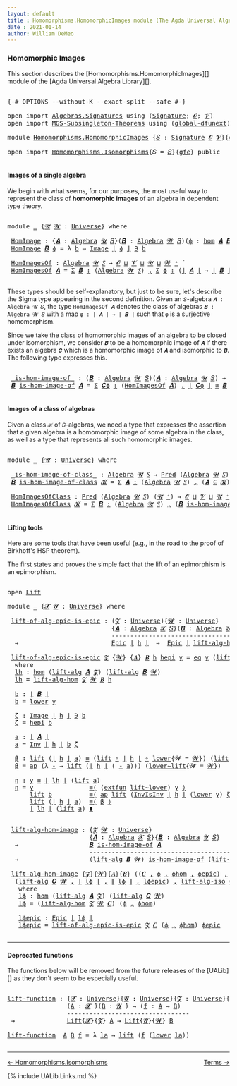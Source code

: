 ```yaml
---
layout: default
title : Homomorphisms.HomomorphicImages module (The Agda Universal Algebra Library)
date : 2021-01-14
author: William DeMeo
---
```


### <a id="homomorphic-images">Homomorphic Images</a>

This section describes the [Homomorphisms.HomomorphicImages][] module of the [Agda Universal Algebra Library][].

<pre class="Agda">

<a id="333" class="Symbol">{-#</a> <a id="337" class="Keyword">OPTIONS</a> <a id="345" class="Pragma">--without-K</a> <a id="357" class="Pragma">--exact-split</a> <a id="371" class="Pragma">--safe</a> <a id="378" class="Symbol">#-}</a>

<a id="383" class="Keyword">open</a> <a id="388" class="Keyword">import</a> <a id="395" href="Algebras.Signatures.html" class="Module">Algebras.Signatures</a> <a id="415" class="Keyword">using</a> <a id="421" class="Symbol">(</a><a id="422" href="Algebras.Signatures.html#1299" class="Function">Signature</a><a id="431" class="Symbol">;</a> <a id="433" href="Prelude.Preliminaries.html#5600" class="Generalizable">𝓞</a><a id="434" class="Symbol">;</a> <a id="436" href="Universes.html#262" class="Generalizable">𝓥</a><a id="437" class="Symbol">)</a>
<a id="439" class="Keyword">open</a> <a id="444" class="Keyword">import</a> <a id="451" href="MGS-Subsingleton-Theorems.html" class="Module">MGS-Subsingleton-Theorems</a> <a id="477" class="Keyword">using</a> <a id="483" class="Symbol">(</a><a id="484" href="MGS-Subsingleton-Theorems.html#3468" class="Function">global-dfunext</a><a id="498" class="Symbol">)</a>

<a id="501" class="Keyword">module</a> <a id="508" href="Homomorphisms.HomomorphicImages.html" class="Module">Homomorphisms.HomomorphicImages</a> <a id="540" class="Symbol">{</a><a id="541" href="Homomorphisms.HomomorphicImages.html#541" class="Bound">𝑆</a> <a id="543" class="Symbol">:</a> <a id="545" href="Algebras.Signatures.html#1299" class="Function">Signature</a> <a id="555" href="Prelude.Preliminaries.html#5600" class="Generalizable">𝓞</a> <a id="557" href="Universes.html#262" class="Generalizable">𝓥</a><a id="558" class="Symbol">}{</a><a id="560" href="Homomorphisms.HomomorphicImages.html#560" class="Bound">gfe</a> <a id="564" class="Symbol">:</a> <a id="566" href="MGS-Subsingleton-Theorems.html#3468" class="Function">global-dfunext</a><a id="580" class="Symbol">}</a> <a id="582" class="Keyword">where</a>

<a id="589" class="Keyword">open</a> <a id="594" class="Keyword">import</a> <a id="601" href="Homomorphisms.Isomorphisms.html" class="Module">Homomorphisms.Isomorphisms</a><a id="627" class="Symbol">{</a><a id="628" class="Argument">𝑆</a> <a id="630" class="Symbol">=</a> <a id="632" href="Homomorphisms.HomomorphicImages.html#541" class="Bound">𝑆</a><a id="633" class="Symbol">}{</a><a id="635" href="Homomorphisms.HomomorphicImages.html#560" class="Bound">gfe</a><a id="638" class="Symbol">}</a> <a id="640" class="Keyword">public</a>

</pre>


#### <a id="images-of-a-single-algebra">Images of a single algebra</a>

We begin with what seems, for our purposes, the most useful way to represent the class of **homomorphic images** of an algebra in dependent type theory.

<pre class="Agda">

<a id="901" class="Keyword">module</a> <a id="908" href="Homomorphisms.HomomorphicImages.html#908" class="Module">_</a> <a id="910" class="Symbol">{</a><a id="911" href="Homomorphisms.HomomorphicImages.html#911" class="Bound">𝓤</a> <a id="913" href="Homomorphisms.HomomorphicImages.html#913" class="Bound">𝓦</a> <a id="915" class="Symbol">:</a> <a id="917" href="Agda.Primitive.html#423" class="Function">Universe</a><a id="925" class="Symbol">}</a> <a id="927" class="Keyword">where</a>

 <a id="935" href="Homomorphisms.HomomorphicImages.html#935" class="Function">HomImage</a> <a id="944" class="Symbol">:</a> <a id="946" class="Symbol">{</a><a id="947" href="Homomorphisms.HomomorphicImages.html#947" class="Bound">𝑨</a> <a id="949" class="Symbol">:</a> <a id="951" href="Algebras.Algebras.html#694" class="Function">Algebra</a> <a id="959" href="Homomorphisms.HomomorphicImages.html#911" class="Bound">𝓤</a> <a id="961" href="Homomorphisms.HomomorphicImages.html#541" class="Bound">𝑆</a><a id="962" class="Symbol">}(</a><a id="964" href="Homomorphisms.HomomorphicImages.html#964" class="Bound">𝑩</a> <a id="966" class="Symbol">:</a> <a id="968" href="Algebras.Algebras.html#694" class="Function">Algebra</a> <a id="976" href="Homomorphisms.HomomorphicImages.html#913" class="Bound">𝓦</a> <a id="978" href="Homomorphisms.HomomorphicImages.html#541" class="Bound">𝑆</a><a id="979" class="Symbol">)(</a><a id="981" href="Homomorphisms.HomomorphicImages.html#981" class="Bound">ϕ</a> <a id="983" class="Symbol">:</a> <a id="985" href="Homomorphisms.Basic.html#2343" class="Function">hom</a> <a id="989" href="Homomorphisms.HomomorphicImages.html#947" class="Bound">𝑨</a> <a id="991" href="Homomorphisms.HomomorphicImages.html#964" class="Bound">𝑩</a><a id="992" class="Symbol">)</a> <a id="994" class="Symbol">→</a> <a id="996" href="Prelude.Preliminaries.html#13569" class="Function Operator">∣</a> <a id="998" href="Homomorphisms.HomomorphicImages.html#964" class="Bound">𝑩</a> <a id="1000" href="Prelude.Preliminaries.html#13569" class="Function Operator">∣</a> <a id="1002" class="Symbol">→</a> <a id="1004" href="Homomorphisms.HomomorphicImages.html#911" class="Bound">𝓤</a> <a id="1006" href="Agda.Primitive.html#636" class="Function Operator">⊔</a> <a id="1008" href="Homomorphisms.HomomorphicImages.html#913" class="Bound">𝓦</a> <a id="1010" href="Universes.html#403" class="Function Operator">̇</a>
 <a id="1013" href="Homomorphisms.HomomorphicImages.html#935" class="Function">HomImage</a> <a id="1022" href="Homomorphisms.HomomorphicImages.html#1022" class="Bound">𝑩</a> <a id="1024" href="Homomorphisms.HomomorphicImages.html#1024" class="Bound">ϕ</a> <a id="1026" class="Symbol">=</a> <a id="1028" class="Symbol">λ</a> <a id="1030" href="Homomorphisms.HomomorphicImages.html#1030" class="Bound">b</a> <a id="1032" class="Symbol">→</a> <a id="1034" href="Prelude.Inverses.html#1087" class="Datatype Operator">Image</a> <a id="1040" href="Prelude.Preliminaries.html#13569" class="Function Operator">∣</a> <a id="1042" href="Homomorphisms.HomomorphicImages.html#1024" class="Bound">ϕ</a> <a id="1044" href="Prelude.Preliminaries.html#13569" class="Function Operator">∣</a> <a id="1046" href="Prelude.Inverses.html#1087" class="Datatype Operator">∋</a> <a id="1048" href="Homomorphisms.HomomorphicImages.html#1030" class="Bound">b</a>

 <a id="1052" href="Homomorphisms.HomomorphicImages.html#1052" class="Function">HomImagesOf</a> <a id="1064" class="Symbol">:</a> <a id="1066" href="Algebras.Algebras.html#694" class="Function">Algebra</a> <a id="1074" href="Homomorphisms.HomomorphicImages.html#911" class="Bound">𝓤</a> <a id="1076" href="Homomorphisms.HomomorphicImages.html#541" class="Bound">𝑆</a> <a id="1078" class="Symbol">→</a> <a id="1080" href="Homomorphisms.HomomorphicImages.html#555" class="Bound">𝓞</a> <a id="1082" href="Agda.Primitive.html#636" class="Function Operator">⊔</a> <a id="1084" href="Homomorphisms.HomomorphicImages.html#557" class="Bound">𝓥</a> <a id="1086" href="Agda.Primitive.html#636" class="Function Operator">⊔</a> <a id="1088" href="Homomorphisms.HomomorphicImages.html#911" class="Bound">𝓤</a> <a id="1090" href="Agda.Primitive.html#636" class="Function Operator">⊔</a> <a id="1092" href="Homomorphisms.HomomorphicImages.html#913" class="Bound">𝓦</a> <a id="1094" href="Agda.Primitive.html#606" class="Function Operator">⁺</a> <a id="1096" href="Universes.html#403" class="Function Operator">̇</a>
 <a id="1099" href="Homomorphisms.HomomorphicImages.html#1052" class="Function">HomImagesOf</a> <a id="1111" href="Homomorphisms.HomomorphicImages.html#1111" class="Bound">𝑨</a> <a id="1113" class="Symbol">=</a> <a id="1115" href="MGS-MLTT.html#3074" class="Function">Σ</a> <a id="1117" href="Homomorphisms.HomomorphicImages.html#1117" class="Bound">𝑩</a> <a id="1119" href="MGS-MLTT.html#3074" class="Function">꞉</a> <a id="1121" class="Symbol">(</a><a id="1122" href="Algebras.Algebras.html#694" class="Function">Algebra</a> <a id="1130" href="Homomorphisms.HomomorphicImages.html#913" class="Bound">𝓦</a> <a id="1132" href="Homomorphisms.HomomorphicImages.html#541" class="Bound">𝑆</a><a id="1133" class="Symbol">)</a> <a id="1135" href="MGS-MLTT.html#3074" class="Function">,</a> <a id="1137" href="MGS-MLTT.html#3074" class="Function">Σ</a> <a id="1139" href="Homomorphisms.HomomorphicImages.html#1139" class="Bound">ϕ</a> <a id="1141" href="MGS-MLTT.html#3074" class="Function">꞉</a> <a id="1143" class="Symbol">(</a><a id="1144" href="Prelude.Preliminaries.html#13569" class="Function Operator">∣</a> <a id="1146" href="Homomorphisms.HomomorphicImages.html#1111" class="Bound">𝑨</a> <a id="1148" href="Prelude.Preliminaries.html#13569" class="Function Operator">∣</a> <a id="1150" class="Symbol">→</a> <a id="1152" href="Prelude.Preliminaries.html#13569" class="Function Operator">∣</a> <a id="1154" href="Homomorphisms.HomomorphicImages.html#1117" class="Bound">𝑩</a> <a id="1156" href="Prelude.Preliminaries.html#13569" class="Function Operator">∣</a><a id="1157" class="Symbol">)</a> <a id="1159" href="MGS-MLTT.html#3074" class="Function">,</a> <a id="1161" href="Homomorphisms.Basic.html#2185" class="Function">is-homomorphism</a> <a id="1177" href="Homomorphisms.HomomorphicImages.html#1111" class="Bound">𝑨</a> <a id="1179" href="Homomorphisms.HomomorphicImages.html#1117" class="Bound">𝑩</a> <a id="1181" href="Homomorphisms.HomomorphicImages.html#1139" class="Bound">ϕ</a> <a id="1183" href="MGS-MLTT.html#3515" class="Function Operator">×</a> <a id="1185" href="Prelude.Inverses.html#2632" class="Function">Epic</a> <a id="1190" href="Homomorphisms.HomomorphicImages.html#1139" class="Bound">ϕ</a>

</pre>

These types should be self-explanatory, but just to be sure, let's describe the Sigma type appearing in the second definition. Given an `𝑆`-algebra `𝑨 : Algebra 𝓤 𝑆`, the type `HomImagesOf 𝑨` denotes the class of algebras `𝑩 : Algebra 𝓦 𝑆` with a map `φ : ∣ 𝑨 ∣ → ∣ 𝑩 ∣` such that `φ` is a surjective homomorphism.

Since we take the class of homomorphic images of an algebra to be closed under isomorphism, we consider `𝑩` to be a homomorphic image of `𝑨` if there exists an algebra `𝑪` which is a homomorphic image of `𝑨` and isomorphic to `𝑩`. The following type expresses this.

<pre class="Agda">

 <a id="1803" href="Homomorphisms.HomomorphicImages.html#1803" class="Function Operator">_is-hom-image-of_</a> <a id="1821" class="Symbol">:</a> <a id="1823" class="Symbol">(</a><a id="1824" href="Homomorphisms.HomomorphicImages.html#1824" class="Bound">𝑩</a> <a id="1826" class="Symbol">:</a> <a id="1828" href="Algebras.Algebras.html#694" class="Function">Algebra</a> <a id="1836" href="Homomorphisms.HomomorphicImages.html#913" class="Bound">𝓦</a> <a id="1838" href="Homomorphisms.HomomorphicImages.html#541" class="Bound">𝑆</a><a id="1839" class="Symbol">)(</a><a id="1841" href="Homomorphisms.HomomorphicImages.html#1841" class="Bound">𝑨</a> <a id="1843" class="Symbol">:</a> <a id="1845" href="Algebras.Algebras.html#694" class="Function">Algebra</a> <a id="1853" href="Homomorphisms.HomomorphicImages.html#911" class="Bound">𝓤</a> <a id="1855" href="Homomorphisms.HomomorphicImages.html#541" class="Bound">𝑆</a><a id="1856" class="Symbol">)</a> <a id="1858" class="Symbol">→</a> <a id="1860" href="Homomorphisms.HomomorphicImages.html#555" class="Bound">𝓞</a> <a id="1862" href="Agda.Primitive.html#636" class="Function Operator">⊔</a> <a id="1864" href="Homomorphisms.HomomorphicImages.html#557" class="Bound">𝓥</a> <a id="1866" href="Agda.Primitive.html#636" class="Function Operator">⊔</a> <a id="1868" href="Homomorphisms.HomomorphicImages.html#911" class="Bound">𝓤</a> <a id="1870" href="Agda.Primitive.html#636" class="Function Operator">⊔</a> <a id="1872" href="Homomorphisms.HomomorphicImages.html#913" class="Bound">𝓦</a> <a id="1874" href="Agda.Primitive.html#606" class="Function Operator">⁺</a> <a id="1876" href="Universes.html#403" class="Function Operator">̇</a>
 <a id="1879" href="Homomorphisms.HomomorphicImages.html#1879" class="Bound">𝑩</a> <a id="1881" href="Homomorphisms.HomomorphicImages.html#1803" class="Function Operator">is-hom-image-of</a> <a id="1897" href="Homomorphisms.HomomorphicImages.html#1897" class="Bound">𝑨</a> <a id="1899" class="Symbol">=</a> <a id="1901" href="MGS-MLTT.html#3074" class="Function">Σ</a> <a id="1903" href="Homomorphisms.HomomorphicImages.html#1903" class="Bound">𝑪ϕ</a> <a id="1906" href="MGS-MLTT.html#3074" class="Function">꞉</a> <a id="1908" class="Symbol">(</a><a id="1909" href="Homomorphisms.HomomorphicImages.html#1052" class="Function">HomImagesOf</a> <a id="1921" href="Homomorphisms.HomomorphicImages.html#1897" class="Bound">𝑨</a><a id="1922" class="Symbol">)</a> <a id="1924" href="MGS-MLTT.html#3074" class="Function">,</a> <a id="1926" href="Prelude.Preliminaries.html#13569" class="Function Operator">∣</a> <a id="1928" href="Homomorphisms.HomomorphicImages.html#1903" class="Bound">𝑪ϕ</a> <a id="1931" href="Prelude.Preliminaries.html#13569" class="Function Operator">∣</a> <a id="1933" href="Homomorphisms.Isomorphisms.html#1151" class="Function Operator">≅</a> <a id="1935" href="Homomorphisms.HomomorphicImages.html#1879" class="Bound">𝑩</a>

</pre>


#### <a id="images-of-a-class-of-algebras">Images of a class of algebras</a>

Given a class `𝒦` of `𝑆`-algebras, we need a type that expresses the assertion that a given algebra is a homomorphic image of some algebra in the class, as well as a type that represents all such homomorphic images.

<pre class="Agda">

<a id="2260" class="Keyword">module</a> <a id="2267" href="Homomorphisms.HomomorphicImages.html#2267" class="Module">_</a> <a id="2269" class="Symbol">{</a><a id="2270" href="Homomorphisms.HomomorphicImages.html#2270" class="Bound">𝓤</a> <a id="2272" class="Symbol">:</a> <a id="2274" href="Agda.Primitive.html#423" class="Function">Universe</a><a id="2282" class="Symbol">}</a> <a id="2284" class="Keyword">where</a>

 <a id="2292" href="Homomorphisms.HomomorphicImages.html#2292" class="Function Operator">_is-hom-image-of-class_</a> <a id="2316" class="Symbol">:</a> <a id="2318" href="Algebras.Algebras.html#694" class="Function">Algebra</a> <a id="2326" href="Homomorphisms.HomomorphicImages.html#2270" class="Bound">𝓤</a> <a id="2328" href="Homomorphisms.HomomorphicImages.html#541" class="Bound">𝑆</a> <a id="2330" class="Symbol">→</a> <a id="2332" href="Relations.Small.html#1270" class="Function">Pred</a> <a id="2337" class="Symbol">(</a><a id="2338" href="Algebras.Algebras.html#694" class="Function">Algebra</a> <a id="2346" href="Homomorphisms.HomomorphicImages.html#2270" class="Bound">𝓤</a> <a id="2348" href="Homomorphisms.HomomorphicImages.html#541" class="Bound">𝑆</a><a id="2349" class="Symbol">)(</a><a id="2351" href="Homomorphisms.HomomorphicImages.html#2270" class="Bound">𝓤</a> <a id="2353" href="Agda.Primitive.html#606" class="Function Operator">⁺</a><a id="2354" class="Symbol">)</a> <a id="2356" class="Symbol">→</a> <a id="2358" href="Homomorphisms.HomomorphicImages.html#555" class="Bound">𝓞</a> <a id="2360" href="Agda.Primitive.html#636" class="Function Operator">⊔</a> <a id="2362" href="Homomorphisms.HomomorphicImages.html#557" class="Bound">𝓥</a> <a id="2364" href="Agda.Primitive.html#636" class="Function Operator">⊔</a> <a id="2366" href="Homomorphisms.HomomorphicImages.html#2270" class="Bound">𝓤</a> <a id="2368" href="Agda.Primitive.html#606" class="Function Operator">⁺</a> <a id="2370" href="Universes.html#403" class="Function Operator">̇</a>
 <a id="2373" href="Homomorphisms.HomomorphicImages.html#2373" class="Bound">𝑩</a> <a id="2375" href="Homomorphisms.HomomorphicImages.html#2292" class="Function Operator">is-hom-image-of-class</a> <a id="2397" href="Homomorphisms.HomomorphicImages.html#2397" class="Bound">𝓚</a> <a id="2399" class="Symbol">=</a> <a id="2401" href="MGS-MLTT.html#3074" class="Function">Σ</a> <a id="2403" href="Homomorphisms.HomomorphicImages.html#2403" class="Bound">𝑨</a> <a id="2405" href="MGS-MLTT.html#3074" class="Function">꞉</a> <a id="2407" class="Symbol">(</a><a id="2408" href="Algebras.Algebras.html#694" class="Function">Algebra</a> <a id="2416" href="Homomorphisms.HomomorphicImages.html#2270" class="Bound">𝓤</a> <a id="2418" href="Homomorphisms.HomomorphicImages.html#541" class="Bound">𝑆</a><a id="2419" class="Symbol">)</a> <a id="2421" href="MGS-MLTT.html#3074" class="Function">,</a> <a id="2423" class="Symbol">(</a><a id="2424" href="Homomorphisms.HomomorphicImages.html#2403" class="Bound">𝑨</a> <a id="2426" href="Relations.Small.html#2269" class="Function Operator">∈</a> <a id="2428" href="Homomorphisms.HomomorphicImages.html#2397" class="Bound">𝓚</a><a id="2429" class="Symbol">)</a> <a id="2431" href="MGS-MLTT.html#3515" class="Function Operator">×</a> <a id="2433" class="Symbol">(</a><a id="2434" href="Homomorphisms.HomomorphicImages.html#2373" class="Bound">𝑩</a> <a id="2436" href="Homomorphisms.HomomorphicImages.html#1803" class="Function Operator">is-hom-image-of</a> <a id="2452" href="Homomorphisms.HomomorphicImages.html#2403" class="Bound">𝑨</a><a id="2453" class="Symbol">)</a>

 <a id="2457" href="Homomorphisms.HomomorphicImages.html#2457" class="Function">HomImagesOfClass</a> <a id="2474" class="Symbol">:</a> <a id="2476" href="Relations.Small.html#1270" class="Function">Pred</a> <a id="2481" class="Symbol">(</a><a id="2482" href="Algebras.Algebras.html#694" class="Function">Algebra</a> <a id="2490" href="Homomorphisms.HomomorphicImages.html#2270" class="Bound">𝓤</a> <a id="2492" href="Homomorphisms.HomomorphicImages.html#541" class="Bound">𝑆</a><a id="2493" class="Symbol">)</a> <a id="2495" class="Symbol">(</a><a id="2496" href="Homomorphisms.HomomorphicImages.html#2270" class="Bound">𝓤</a> <a id="2498" href="Agda.Primitive.html#606" class="Function Operator">⁺</a><a id="2499" class="Symbol">)</a> <a id="2501" class="Symbol">→</a> <a id="2503" href="Homomorphisms.HomomorphicImages.html#555" class="Bound">𝓞</a> <a id="2505" href="Agda.Primitive.html#636" class="Function Operator">⊔</a> <a id="2507" href="Homomorphisms.HomomorphicImages.html#557" class="Bound">𝓥</a> <a id="2509" href="Agda.Primitive.html#636" class="Function Operator">⊔</a> <a id="2511" href="Homomorphisms.HomomorphicImages.html#2270" class="Bound">𝓤</a> <a id="2513" href="Agda.Primitive.html#606" class="Function Operator">⁺</a> <a id="2515" href="Universes.html#403" class="Function Operator">̇</a>
 <a id="2518" href="Homomorphisms.HomomorphicImages.html#2457" class="Function">HomImagesOfClass</a> <a id="2535" href="Homomorphisms.HomomorphicImages.html#2535" class="Bound">𝓚</a> <a id="2537" class="Symbol">=</a> <a id="2539" href="MGS-MLTT.html#3074" class="Function">Σ</a> <a id="2541" href="Homomorphisms.HomomorphicImages.html#2541" class="Bound">𝑩</a> <a id="2543" href="MGS-MLTT.html#3074" class="Function">꞉</a> <a id="2545" class="Symbol">(</a><a id="2546" href="Algebras.Algebras.html#694" class="Function">Algebra</a> <a id="2554" href="Homomorphisms.HomomorphicImages.html#2270" class="Bound">𝓤</a> <a id="2556" href="Homomorphisms.HomomorphicImages.html#541" class="Bound">𝑆</a><a id="2557" class="Symbol">)</a> <a id="2559" href="MGS-MLTT.html#3074" class="Function">,</a> <a id="2561" class="Symbol">(</a><a id="2562" href="Homomorphisms.HomomorphicImages.html#2541" class="Bound">𝑩</a> <a id="2564" href="Homomorphisms.HomomorphicImages.html#2292" class="Function Operator">is-hom-image-of-class</a> <a id="2586" href="Homomorphisms.HomomorphicImages.html#2535" class="Bound">𝓚</a><a id="2587" class="Symbol">)</a>

</pre>



#### <a id="lifting-tools">Lifting tools</a>

Here are some tools that have been useful (e.g., in the road to the proof of Birkhoff's HSP theorem).

The first states and proves the simple fact that the lift of an epimorphism is an epimorphism.

<pre class="Agda">

<a id="2863" class="Keyword">open</a> <a id="2868" href="Prelude.Lifts.html#2741" class="Module">Lift</a>

<a id="2874" class="Keyword">module</a> <a id="2881" href="Homomorphisms.HomomorphicImages.html#2881" class="Module">_</a> <a id="2883" class="Symbol">{</a><a id="2884" href="Homomorphisms.HomomorphicImages.html#2884" class="Bound">𝓧</a> <a id="2886" href="Homomorphisms.HomomorphicImages.html#2886" class="Bound">𝓨</a> <a id="2888" class="Symbol">:</a> <a id="2890" href="Agda.Primitive.html#423" class="Function">Universe</a><a id="2898" class="Symbol">}</a> <a id="2900" class="Keyword">where</a>

 <a id="2908" href="Homomorphisms.HomomorphicImages.html#2908" class="Function">lift-of-alg-epic-is-epic</a> <a id="2933" class="Symbol">:</a> <a id="2935" class="Symbol">(</a><a id="2936" href="Homomorphisms.HomomorphicImages.html#2936" class="Bound">𝓩</a> <a id="2938" class="Symbol">:</a> <a id="2940" href="Agda.Primitive.html#423" class="Function">Universe</a><a id="2948" class="Symbol">){</a><a id="2950" href="Homomorphisms.HomomorphicImages.html#2950" class="Bound">𝓦</a> <a id="2952" class="Symbol">:</a> <a id="2954" href="Agda.Primitive.html#423" class="Function">Universe</a><a id="2962" class="Symbol">}</a>
                            <a id="2992" class="Symbol">{</a><a id="2993" href="Homomorphisms.HomomorphicImages.html#2993" class="Bound">𝑨</a> <a id="2995" class="Symbol">:</a> <a id="2997" href="Algebras.Algebras.html#694" class="Function">Algebra</a> <a id="3005" href="Homomorphisms.HomomorphicImages.html#2884" class="Bound">𝓧</a> <a id="3007" href="Homomorphisms.HomomorphicImages.html#541" class="Bound">𝑆</a><a id="3008" class="Symbol">}(</a><a id="3010" href="Homomorphisms.HomomorphicImages.html#3010" class="Bound">𝑩</a> <a id="3012" class="Symbol">:</a> <a id="3014" href="Algebras.Algebras.html#694" class="Function">Algebra</a> <a id="3022" href="Homomorphisms.HomomorphicImages.html#2886" class="Bound">𝓨</a> <a id="3024" href="Homomorphisms.HomomorphicImages.html#541" class="Bound">𝑆</a><a id="3025" class="Symbol">)(</a><a id="3027" href="Homomorphisms.HomomorphicImages.html#3027" class="Bound">h</a> <a id="3029" class="Symbol">:</a> <a id="3031" href="Homomorphisms.Basic.html#2343" class="Function">hom</a> <a id="3035" href="Homomorphisms.HomomorphicImages.html#2993" class="Bound">𝑨</a> <a id="3037" href="Homomorphisms.HomomorphicImages.html#3010" class="Bound">𝑩</a><a id="3038" class="Symbol">)</a>
                            <a id="3068" class="Comment">-----------------------------------------------</a>
  <a id="3118" class="Symbol">→</a>                         <a id="3144" href="Prelude.Inverses.html#2632" class="Function">Epic</a> <a id="3149" href="Prelude.Preliminaries.html#13569" class="Function Operator">∣</a> <a id="3151" href="Homomorphisms.HomomorphicImages.html#3027" class="Bound">h</a> <a id="3153" href="Prelude.Preliminaries.html#13569" class="Function Operator">∣</a>  <a id="3156" class="Symbol">→</a>  <a id="3159" href="Prelude.Inverses.html#2632" class="Function">Epic</a> <a id="3164" href="Prelude.Preliminaries.html#13569" class="Function Operator">∣</a> <a id="3166" href="Homomorphisms.Isomorphisms.html#5116" class="Function">lift-alg-hom</a> <a id="3179" href="Homomorphisms.HomomorphicImages.html#2936" class="Bound">𝓩</a> <a id="3181" href="Homomorphisms.HomomorphicImages.html#2950" class="Bound">𝓦</a> <a id="3183" href="Homomorphisms.HomomorphicImages.html#3010" class="Bound">𝑩</a> <a id="3185" href="Homomorphisms.HomomorphicImages.html#3027" class="Bound">h</a> <a id="3187" href="Prelude.Preliminaries.html#13569" class="Function Operator">∣</a>

 <a id="3191" href="Homomorphisms.HomomorphicImages.html#2908" class="Function">lift-of-alg-epic-is-epic</a> <a id="3216" href="Homomorphisms.HomomorphicImages.html#3216" class="Bound">𝓩</a> <a id="3218" class="Symbol">{</a><a id="3219" href="Homomorphisms.HomomorphicImages.html#3219" class="Bound">𝓦</a><a id="3220" class="Symbol">}</a> <a id="3222" class="Symbol">{</a><a id="3223" href="Homomorphisms.HomomorphicImages.html#3223" class="Bound">𝑨</a><a id="3224" class="Symbol">}</a> <a id="3226" href="Homomorphisms.HomomorphicImages.html#3226" class="Bound">𝑩</a> <a id="3228" href="Homomorphisms.HomomorphicImages.html#3228" class="Bound">h</a> <a id="3230" href="Homomorphisms.HomomorphicImages.html#3230" class="Bound">hepi</a> <a id="3235" href="Homomorphisms.HomomorphicImages.html#3235" class="Bound">y</a> <a id="3237" class="Symbol">=</a> <a id="3239" href="Prelude.Inverses.html#1183" class="InductiveConstructor">eq</a> <a id="3242" href="Homomorphisms.HomomorphicImages.html#3235" class="Bound">y</a> <a id="3244" class="Symbol">(</a><a id="3245" href="Prelude.Lifts.html#2803" class="InductiveConstructor">lift</a> <a id="3250" href="Homomorphisms.HomomorphicImages.html#3398" class="Function">a</a><a id="3251" class="Symbol">)</a> <a id="3253" href="Homomorphisms.HomomorphicImages.html#3551" class="Function">η</a>
  <a id="3257" class="Keyword">where</a>
  <a id="3265" href="Homomorphisms.HomomorphicImages.html#3265" class="Function">lh</a> <a id="3268" class="Symbol">:</a> <a id="3270" href="Homomorphisms.Basic.html#2343" class="Function">hom</a> <a id="3274" class="Symbol">(</a><a id="3275" href="Algebras.Algebras.html#4659" class="Function">lift-alg</a> <a id="3284" href="Homomorphisms.HomomorphicImages.html#3223" class="Bound">𝑨</a> <a id="3286" href="Homomorphisms.HomomorphicImages.html#3216" class="Bound">𝓩</a><a id="3287" class="Symbol">)</a> <a id="3289" class="Symbol">(</a><a id="3290" href="Algebras.Algebras.html#4659" class="Function">lift-alg</a> <a id="3299" href="Homomorphisms.HomomorphicImages.html#3226" class="Bound">𝑩</a> <a id="3301" href="Homomorphisms.HomomorphicImages.html#3219" class="Bound">𝓦</a><a id="3302" class="Symbol">)</a>
  <a id="3306" href="Homomorphisms.HomomorphicImages.html#3265" class="Function">lh</a> <a id="3309" class="Symbol">=</a> <a id="3311" href="Homomorphisms.Isomorphisms.html#5116" class="Function">lift-alg-hom</a> <a id="3324" href="Homomorphisms.HomomorphicImages.html#3216" class="Bound">𝓩</a> <a id="3326" href="Homomorphisms.HomomorphicImages.html#3219" class="Bound">𝓦</a> <a id="3328" href="Homomorphisms.HomomorphicImages.html#3226" class="Bound">𝑩</a> <a id="3330" href="Homomorphisms.HomomorphicImages.html#3228" class="Bound">h</a>

  <a id="3335" href="Homomorphisms.HomomorphicImages.html#3335" class="Function">b</a> <a id="3337" class="Symbol">:</a> <a id="3339" href="Prelude.Preliminaries.html#13569" class="Function Operator">∣</a> <a id="3341" href="Homomorphisms.HomomorphicImages.html#3226" class="Bound">𝑩</a> <a id="3343" href="Prelude.Preliminaries.html#13569" class="Function Operator">∣</a>
  <a id="3347" href="Homomorphisms.HomomorphicImages.html#3335" class="Function">b</a> <a id="3349" class="Symbol">=</a> <a id="3351" href="Prelude.Lifts.html#2815" class="Field">lower</a> <a id="3357" href="Homomorphisms.HomomorphicImages.html#3235" class="Bound">y</a>

  <a id="3362" href="Homomorphisms.HomomorphicImages.html#3362" class="Function">ζ</a> <a id="3364" class="Symbol">:</a> <a id="3366" href="Prelude.Inverses.html#1087" class="Datatype Operator">Image</a> <a id="3372" href="Prelude.Preliminaries.html#13569" class="Function Operator">∣</a> <a id="3374" href="Homomorphisms.HomomorphicImages.html#3228" class="Bound">h</a> <a id="3376" href="Prelude.Preliminaries.html#13569" class="Function Operator">∣</a> <a id="3378" href="Prelude.Inverses.html#1087" class="Datatype Operator">∋</a> <a id="3380" href="Homomorphisms.HomomorphicImages.html#3335" class="Function">b</a>
  <a id="3384" href="Homomorphisms.HomomorphicImages.html#3362" class="Function">ζ</a> <a id="3386" class="Symbol">=</a> <a id="3388" href="Homomorphisms.HomomorphicImages.html#3230" class="Bound">hepi</a> <a id="3393" href="Homomorphisms.HomomorphicImages.html#3335" class="Function">b</a>

  <a id="3398" href="Homomorphisms.HomomorphicImages.html#3398" class="Function">a</a> <a id="3400" class="Symbol">:</a> <a id="3402" href="Prelude.Preliminaries.html#13569" class="Function Operator">∣</a> <a id="3404" href="Homomorphisms.HomomorphicImages.html#3223" class="Bound">𝑨</a> <a id="3406" href="Prelude.Preliminaries.html#13569" class="Function Operator">∣</a>
  <a id="3410" href="Homomorphisms.HomomorphicImages.html#3398" class="Function">a</a> <a id="3412" class="Symbol">=</a> <a id="3414" href="Prelude.Inverses.html#1948" class="Function">Inv</a> <a id="3418" href="Prelude.Preliminaries.html#13569" class="Function Operator">∣</a> <a id="3420" href="Homomorphisms.HomomorphicImages.html#3228" class="Bound">h</a> <a id="3422" href="Prelude.Preliminaries.html#13569" class="Function Operator">∣</a> <a id="3424" href="Homomorphisms.HomomorphicImages.html#3335" class="Function">b</a> <a id="3426" href="Homomorphisms.HomomorphicImages.html#3362" class="Function">ζ</a>

  <a id="3431" href="Homomorphisms.HomomorphicImages.html#3431" class="Function">β</a> <a id="3433" class="Symbol">:</a> <a id="3435" href="Prelude.Lifts.html#2803" class="InductiveConstructor">lift</a> <a id="3440" class="Symbol">(</a><a id="3441" href="Prelude.Preliminaries.html#13569" class="Function Operator">∣</a> <a id="3443" href="Homomorphisms.HomomorphicImages.html#3228" class="Bound">h</a> <a id="3445" href="Prelude.Preliminaries.html#13569" class="Function Operator">∣</a> <a id="3447" href="Homomorphisms.HomomorphicImages.html#3398" class="Function">a</a><a id="3448" class="Symbol">)</a> <a id="3450" href="Prelude.Inverses.html#620" class="Datatype Operator">≡</a> <a id="3452" class="Symbol">(</a><a id="3453" href="Prelude.Lifts.html#2803" class="InductiveConstructor">lift</a> <a id="3458" href="MGS-MLTT.html#3813" class="Function Operator">∘</a> <a id="3460" href="Prelude.Preliminaries.html#13569" class="Function Operator">∣</a> <a id="3462" href="Homomorphisms.HomomorphicImages.html#3228" class="Bound">h</a> <a id="3464" href="Prelude.Preliminaries.html#13569" class="Function Operator">∣</a> <a id="3466" href="MGS-MLTT.html#3813" class="Function Operator">∘</a> <a id="3468" href="Prelude.Lifts.html#2815" class="Field">lower</a><a id="3473" class="Symbol">{</a><a id="3474" class="Argument">𝓦</a> <a id="3476" class="Symbol">=</a> <a id="3478" href="Homomorphisms.HomomorphicImages.html#3219" class="Bound">𝓦</a><a id="3479" class="Symbol">})</a> <a id="3482" class="Symbol">(</a><a id="3483" href="Prelude.Lifts.html#2803" class="InductiveConstructor">lift</a> <a id="3488" href="Homomorphisms.HomomorphicImages.html#3398" class="Function">a</a><a id="3489" class="Symbol">)</a>
  <a id="3493" href="Homomorphisms.HomomorphicImages.html#3431" class="Function">β</a> <a id="3495" class="Symbol">=</a> <a id="3497" href="MGS-MLTT.html#6613" class="Function">ap</a> <a id="3500" class="Symbol">(λ</a> <a id="3503" href="Homomorphisms.HomomorphicImages.html#3503" class="Bound">-</a> <a id="3505" class="Symbol">→</a> <a id="3507" href="Prelude.Lifts.html#2803" class="InductiveConstructor">lift</a> <a id="3512" class="Symbol">(</a><a id="3513" href="Prelude.Preliminaries.html#13569" class="Function Operator">∣</a> <a id="3515" href="Homomorphisms.HomomorphicImages.html#3228" class="Bound">h</a> <a id="3517" href="Prelude.Preliminaries.html#13569" class="Function Operator">∣</a> <a id="3519" class="Symbol">(</a> <a id="3521" href="Homomorphisms.HomomorphicImages.html#3503" class="Bound">-</a> <a id="3523" href="Homomorphisms.HomomorphicImages.html#3398" class="Function">a</a><a id="3524" class="Symbol">)))</a> <a id="3528" class="Symbol">(</a><a id="3529" href="Prelude.Lifts.html#3366" class="Function">lower∼lift</a><a id="3539" class="Symbol">{</a><a id="3540" class="Argument">𝓦</a> <a id="3542" class="Symbol">=</a> <a id="3544" href="Homomorphisms.HomomorphicImages.html#3219" class="Bound">𝓦</a><a id="3545" class="Symbol">})</a>

  <a id="3551" href="Homomorphisms.HomomorphicImages.html#3551" class="Function">η</a> <a id="3553" class="Symbol">:</a> <a id="3555" href="Homomorphisms.HomomorphicImages.html#3235" class="Bound">y</a> <a id="3557" href="Prelude.Inverses.html#620" class="Datatype Operator">≡</a> <a id="3559" href="Prelude.Preliminaries.html#13569" class="Function Operator">∣</a> <a id="3561" href="Homomorphisms.HomomorphicImages.html#3265" class="Function">lh</a> <a id="3564" href="Prelude.Preliminaries.html#13569" class="Function Operator">∣</a> <a id="3566" class="Symbol">(</a><a id="3567" href="Prelude.Lifts.html#2803" class="InductiveConstructor">lift</a> <a id="3572" href="Homomorphisms.HomomorphicImages.html#3398" class="Function">a</a><a id="3573" class="Symbol">)</a>
  <a id="3577" href="Homomorphisms.HomomorphicImages.html#3551" class="Function">η</a> <a id="3579" class="Symbol">=</a> <a id="3581" href="Homomorphisms.HomomorphicImages.html#3235" class="Bound">y</a>               <a id="3597" href="MGS-MLTT.html#5997" class="Function Operator">≡⟨</a> <a id="3600" class="Symbol">(</a><a id="3601" href="Prelude.Extensionality.html#5763" class="Function">extfun</a> <a id="3608" href="Prelude.Lifts.html#3454" class="Function">lift∼lower</a><a id="3618" class="Symbol">)</a> <a id="3620" href="Homomorphisms.HomomorphicImages.html#3235" class="Bound">y</a> <a id="3622" href="MGS-MLTT.html#5997" class="Function Operator">⟩</a>
      <a id="3630" href="Prelude.Lifts.html#2803" class="InductiveConstructor">lift</a> <a id="3635" href="Homomorphisms.HomomorphicImages.html#3335" class="Function">b</a>          <a id="3646" href="MGS-MLTT.html#5997" class="Function Operator">≡⟨</a> <a id="3649" href="MGS-MLTT.html#6613" class="Function">ap</a> <a id="3652" href="Prelude.Lifts.html#2803" class="InductiveConstructor">lift</a> <a id="3657" class="Symbol">(</a><a id="3658" href="Prelude.Inverses.html#2167" class="Function">InvIsInv</a> <a id="3667" href="Prelude.Preliminaries.html#13569" class="Function Operator">∣</a> <a id="3669" href="Homomorphisms.HomomorphicImages.html#3228" class="Bound">h</a> <a id="3671" href="Prelude.Preliminaries.html#13569" class="Function Operator">∣</a> <a id="3673" class="Symbol">(</a><a id="3674" href="Prelude.Lifts.html#2815" class="Field">lower</a> <a id="3680" href="Homomorphisms.HomomorphicImages.html#3235" class="Bound">y</a><a id="3681" class="Symbol">)</a> <a id="3683" href="Homomorphisms.HomomorphicImages.html#3362" class="Function">ζ</a><a id="3684" class="Symbol">)</a><a id="3685" href="MGS-MLTT.html#6125" class="Function Operator">⁻¹</a> <a id="3688" href="MGS-MLTT.html#5997" class="Function Operator">⟩</a>
      <a id="3696" href="Prelude.Lifts.html#2803" class="InductiveConstructor">lift</a> <a id="3701" class="Symbol">(</a><a id="3702" href="Prelude.Preliminaries.html#13569" class="Function Operator">∣</a> <a id="3704" href="Homomorphisms.HomomorphicImages.html#3228" class="Bound">h</a> <a id="3706" href="Prelude.Preliminaries.html#13569" class="Function Operator">∣</a> <a id="3708" href="Homomorphisms.HomomorphicImages.html#3398" class="Function">a</a><a id="3709" class="Symbol">)</a>  <a id="3712" href="MGS-MLTT.html#5997" class="Function Operator">≡⟨</a> <a id="3715" href="Homomorphisms.HomomorphicImages.html#3431" class="Function">β</a> <a id="3717" href="MGS-MLTT.html#5997" class="Function Operator">⟩</a>
      <a id="3725" href="Prelude.Preliminaries.html#13569" class="Function Operator">∣</a> <a id="3727" href="Homomorphisms.HomomorphicImages.html#3265" class="Function">lh</a> <a id="3730" href="Prelude.Preliminaries.html#13569" class="Function Operator">∣</a> <a id="3732" class="Symbol">(</a><a id="3733" href="Prelude.Lifts.html#2803" class="InductiveConstructor">lift</a> <a id="3738" href="Homomorphisms.HomomorphicImages.html#3398" class="Function">a</a><a id="3739" class="Symbol">)</a> <a id="3741" href="MGS-MLTT.html#6079" class="Function Operator">∎</a>


 <a id="3746" href="Homomorphisms.HomomorphicImages.html#3746" class="Function">lift-alg-hom-image</a> <a id="3765" class="Symbol">:</a> <a id="3767" class="Symbol">{</a><a id="3768" href="Homomorphisms.HomomorphicImages.html#3768" class="Bound">𝓩</a> <a id="3770" href="Homomorphisms.HomomorphicImages.html#3770" class="Bound">𝓦</a> <a id="3772" class="Symbol">:</a> <a id="3774" href="Agda.Primitive.html#423" class="Function">Universe</a><a id="3782" class="Symbol">}</a>
                      <a id="3806" class="Symbol">{</a><a id="3807" href="Homomorphisms.HomomorphicImages.html#3807" class="Bound">𝑨</a> <a id="3809" class="Symbol">:</a> <a id="3811" href="Algebras.Algebras.html#694" class="Function">Algebra</a> <a id="3819" href="Homomorphisms.HomomorphicImages.html#2884" class="Bound">𝓧</a> <a id="3821" href="Homomorphisms.HomomorphicImages.html#541" class="Bound">𝑆</a><a id="3822" class="Symbol">}{</a><a id="3824" href="Homomorphisms.HomomorphicImages.html#3824" class="Bound">𝑩</a> <a id="3826" class="Symbol">:</a> <a id="3828" href="Algebras.Algebras.html#694" class="Function">Algebra</a> <a id="3836" href="Homomorphisms.HomomorphicImages.html#2886" class="Bound">𝓨</a> <a id="3838" href="Homomorphisms.HomomorphicImages.html#541" class="Bound">𝑆</a><a id="3839" class="Symbol">}</a>
  <a id="3843" class="Symbol">→</a>                   <a id="3863" href="Homomorphisms.HomomorphicImages.html#3824" class="Bound">𝑩</a> <a id="3865" href="Homomorphisms.HomomorphicImages.html#1803" class="Function Operator">is-hom-image-of</a> <a id="3881" href="Homomorphisms.HomomorphicImages.html#3807" class="Bound">𝑨</a>
                      <a id="3905" class="Comment">-----------------------------------------------</a>
  <a id="3955" class="Symbol">→</a>                   <a id="3975" class="Symbol">(</a><a id="3976" href="Algebras.Algebras.html#4659" class="Function">lift-alg</a> <a id="3985" href="Homomorphisms.HomomorphicImages.html#3824" class="Bound">𝑩</a> <a id="3987" href="Homomorphisms.HomomorphicImages.html#3770" class="Bound">𝓦</a><a id="3988" class="Symbol">)</a> <a id="3990" href="Homomorphisms.HomomorphicImages.html#1803" class="Function Operator">is-hom-image-of</a> <a id="4006" class="Symbol">(</a><a id="4007" href="Algebras.Algebras.html#4659" class="Function">lift-alg</a> <a id="4016" href="Homomorphisms.HomomorphicImages.html#3807" class="Bound">𝑨</a> <a id="4018" href="Homomorphisms.HomomorphicImages.html#3768" class="Bound">𝓩</a><a id="4019" class="Symbol">)</a>

 <a id="4023" href="Homomorphisms.HomomorphicImages.html#3746" class="Function">lift-alg-hom-image</a> <a id="4042" class="Symbol">{</a><a id="4043" href="Homomorphisms.HomomorphicImages.html#4043" class="Bound">𝓩</a><a id="4044" class="Symbol">}{</a><a id="4046" href="Homomorphisms.HomomorphicImages.html#4046" class="Bound">𝓦</a><a id="4047" class="Symbol">}{</a><a id="4049" href="Homomorphisms.HomomorphicImages.html#4049" class="Bound">𝑨</a><a id="4050" class="Symbol">}{</a><a id="4052" href="Homomorphisms.HomomorphicImages.html#4052" class="Bound">𝑩</a><a id="4053" class="Symbol">}</a> <a id="4055" class="Symbol">((</a><a id="4057" href="Homomorphisms.HomomorphicImages.html#4057" class="Bound">𝑪</a> <a id="4059" href="Prelude.Preliminaries.html#14564" class="InductiveConstructor Operator">,</a> <a id="4061" href="Homomorphisms.HomomorphicImages.html#4061" class="Bound">ϕ</a> <a id="4063" href="Prelude.Preliminaries.html#14564" class="InductiveConstructor Operator">,</a> <a id="4065" href="Homomorphisms.HomomorphicImages.html#4065" class="Bound">ϕhom</a> <a id="4070" href="Prelude.Preliminaries.html#14564" class="InductiveConstructor Operator">,</a> <a id="4072" href="Homomorphisms.HomomorphicImages.html#4072" class="Bound">ϕepic</a><a id="4077" class="Symbol">)</a> <a id="4079" href="Prelude.Preliminaries.html#14564" class="InductiveConstructor Operator">,</a> <a id="4081" href="Homomorphisms.HomomorphicImages.html#4081" class="Bound">C≅B</a><a id="4084" class="Symbol">)</a> <a id="4086" class="Symbol">=</a>
  <a id="4090" class="Symbol">(</a><a id="4091" href="Algebras.Algebras.html#4659" class="Function">lift-alg</a> <a id="4100" href="Homomorphisms.HomomorphicImages.html#4057" class="Bound">𝑪</a> <a id="4102" href="Homomorphisms.HomomorphicImages.html#4046" class="Bound">𝓦</a> <a id="4104" href="Prelude.Preliminaries.html#14564" class="InductiveConstructor Operator">,</a> <a id="4106" href="Prelude.Preliminaries.html#13569" class="Function Operator">∣</a> <a id="4108" href="Homomorphisms.HomomorphicImages.html#4163" class="Function">lϕ</a> <a id="4111" href="Prelude.Preliminaries.html#13569" class="Function Operator">∣</a> <a id="4113" href="Prelude.Preliminaries.html#14564" class="InductiveConstructor Operator">,</a> <a id="4115" href="Prelude.Preliminaries.html#13647" class="Function Operator">∥</a> <a id="4117" href="Homomorphisms.HomomorphicImages.html#4163" class="Function">lϕ</a> <a id="4120" href="Prelude.Preliminaries.html#13647" class="Function Operator">∥</a> <a id="4122" href="Prelude.Preliminaries.html#14564" class="InductiveConstructor Operator">,</a> <a id="4124" href="Homomorphisms.HomomorphicImages.html#4246" class="Function">lϕepic</a><a id="4130" class="Symbol">)</a> <a id="4132" href="Prelude.Preliminaries.html#14564" class="InductiveConstructor Operator">,</a> <a id="4134" href="Homomorphisms.Isomorphisms.html#5809" class="Function">lift-alg-iso</a> <a id="4147" href="Homomorphisms.HomomorphicImages.html#4081" class="Bound">C≅B</a>
   <a id="4154" class="Keyword">where</a>
   <a id="4163" href="Homomorphisms.HomomorphicImages.html#4163" class="Function">lϕ</a> <a id="4166" class="Symbol">:</a> <a id="4168" href="Homomorphisms.Basic.html#2343" class="Function">hom</a> <a id="4172" class="Symbol">(</a><a id="4173" href="Algebras.Algebras.html#4659" class="Function">lift-alg</a> <a id="4182" href="Homomorphisms.HomomorphicImages.html#4049" class="Bound">𝑨</a> <a id="4184" href="Homomorphisms.HomomorphicImages.html#4043" class="Bound">𝓩</a><a id="4185" class="Symbol">)</a> <a id="4187" class="Symbol">(</a><a id="4188" href="Algebras.Algebras.html#4659" class="Function">lift-alg</a> <a id="4197" href="Homomorphisms.HomomorphicImages.html#4057" class="Bound">𝑪</a> <a id="4199" href="Homomorphisms.HomomorphicImages.html#4046" class="Bound">𝓦</a><a id="4200" class="Symbol">)</a>
   <a id="4205" href="Homomorphisms.HomomorphicImages.html#4163" class="Function">lϕ</a> <a id="4208" class="Symbol">=</a> <a id="4210" class="Symbol">(</a><a id="4211" href="Homomorphisms.Isomorphisms.html#5116" class="Function">lift-alg-hom</a> <a id="4224" href="Homomorphisms.HomomorphicImages.html#4043" class="Bound">𝓩</a> <a id="4226" href="Homomorphisms.HomomorphicImages.html#4046" class="Bound">𝓦</a> <a id="4228" href="Homomorphisms.HomomorphicImages.html#4057" class="Bound">𝑪</a><a id="4229" class="Symbol">)</a> <a id="4231" class="Symbol">(</a><a id="4232" href="Homomorphisms.HomomorphicImages.html#4061" class="Bound">ϕ</a> <a id="4234" href="Prelude.Preliminaries.html#14564" class="InductiveConstructor Operator">,</a> <a id="4236" href="Homomorphisms.HomomorphicImages.html#4065" class="Bound">ϕhom</a><a id="4240" class="Symbol">)</a>

   <a id="4246" href="Homomorphisms.HomomorphicImages.html#4246" class="Function">lϕepic</a> <a id="4253" class="Symbol">:</a> <a id="4255" href="Prelude.Inverses.html#2632" class="Function">Epic</a> <a id="4260" href="Prelude.Preliminaries.html#13569" class="Function Operator">∣</a> <a id="4262" href="Homomorphisms.HomomorphicImages.html#4163" class="Function">lϕ</a> <a id="4265" href="Prelude.Preliminaries.html#13569" class="Function Operator">∣</a>
   <a id="4270" href="Homomorphisms.HomomorphicImages.html#4246" class="Function">lϕepic</a> <a id="4277" class="Symbol">=</a> <a id="4279" href="Homomorphisms.HomomorphicImages.html#2908" class="Function">lift-of-alg-epic-is-epic</a> <a id="4304" href="Homomorphisms.HomomorphicImages.html#4043" class="Bound">𝓩</a> <a id="4306" href="Homomorphisms.HomomorphicImages.html#4057" class="Bound">𝑪</a> <a id="4308" class="Symbol">(</a><a id="4309" href="Homomorphisms.HomomorphicImages.html#4061" class="Bound">ϕ</a> <a id="4311" href="Prelude.Preliminaries.html#14564" class="InductiveConstructor Operator">,</a> <a id="4313" href="Homomorphisms.HomomorphicImages.html#4065" class="Bound">ϕhom</a><a id="4317" class="Symbol">)</a> <a id="4319" href="Homomorphisms.HomomorphicImages.html#4072" class="Bound">ϕepic</a>

</pre>

------

#### Deprecated functions

The functions below will be removed from the future releases of the [UALib][] as they don't seem to be especially useful.

<pre class="Agda">

<a id="lift-function"></a><a id="4510" href="Homomorphisms.HomomorphicImages.html#4510" class="Function">lift-function</a> <a id="4524" class="Symbol">:</a> <a id="4526" class="Symbol">{</a><a id="4527" href="Homomorphisms.HomomorphicImages.html#4527" class="Bound">𝓧</a> <a id="4529" class="Symbol">:</a> <a id="4531" href="Agda.Primitive.html#423" class="Function">Universe</a><a id="4539" class="Symbol">}{</a><a id="4541" href="Homomorphisms.HomomorphicImages.html#4541" class="Bound">𝓨</a> <a id="4543" class="Symbol">:</a> <a id="4545" href="Agda.Primitive.html#423" class="Function">Universe</a><a id="4553" class="Symbol">}{</a><a id="4555" href="Homomorphisms.HomomorphicImages.html#4555" class="Bound">𝓩</a> <a id="4557" class="Symbol">:</a> <a id="4559" href="Agda.Primitive.html#423" class="Function">Universe</a><a id="4567" class="Symbol">}{</a><a id="4569" href="Homomorphisms.HomomorphicImages.html#4569" class="Bound">𝓦</a> <a id="4571" class="Symbol">:</a> <a id="4573" href="Agda.Primitive.html#423" class="Function">Universe</a><a id="4581" class="Symbol">}</a>
                <a id="4599" class="Symbol">(</a><a id="4600" href="Homomorphisms.HomomorphicImages.html#4600" class="Bound">A</a> <a id="4602" class="Symbol">:</a> <a id="4604" href="Homomorphisms.HomomorphicImages.html#4527" class="Bound">𝓧</a> <a id="4606" href="Universes.html#403" class="Function Operator">̇</a><a id="4607" class="Symbol">)(</a><a id="4609" href="Homomorphisms.HomomorphicImages.html#4609" class="Bound">B</a> <a id="4611" class="Symbol">:</a> <a id="4613" href="Homomorphisms.HomomorphicImages.html#4541" class="Bound">𝓨</a> <a id="4615" href="Universes.html#403" class="Function Operator">̇</a><a id="4616" class="Symbol">)</a> <a id="4618" class="Symbol">→</a> <a id="4620" class="Symbol">(</a><a id="4621" href="Homomorphisms.HomomorphicImages.html#4621" class="Bound">f</a> <a id="4623" class="Symbol">:</a> <a id="4625" href="Homomorphisms.HomomorphicImages.html#4600" class="Bound">A</a> <a id="4627" class="Symbol">→</a> <a id="4629" href="Homomorphisms.HomomorphicImages.html#4609" class="Bound">B</a><a id="4630" class="Symbol">)</a>
                <a id="4648" class="Comment">---------------------------------</a>
 <a id="4683" class="Symbol">→</a>              <a id="4698" href="Prelude.Lifts.html#2741" class="Record">Lift</a><a id="4702" class="Symbol">{</a><a id="4703" href="Homomorphisms.HomomorphicImages.html#4527" class="Bound">𝓧</a><a id="4704" class="Symbol">}{</a><a id="4706" href="Homomorphisms.HomomorphicImages.html#4555" class="Bound">𝓩</a><a id="4707" class="Symbol">}</a> <a id="4709" href="Homomorphisms.HomomorphicImages.html#4600" class="Bound">A</a> <a id="4711" class="Symbol">→</a> <a id="4713" href="Prelude.Lifts.html#2741" class="Record">Lift</a><a id="4717" class="Symbol">{</a><a id="4718" href="Homomorphisms.HomomorphicImages.html#4541" class="Bound">𝓨</a><a id="4719" class="Symbol">}{</a><a id="4721" href="Homomorphisms.HomomorphicImages.html#4569" class="Bound">𝓦</a><a id="4722" class="Symbol">}</a> <a id="4724" href="Homomorphisms.HomomorphicImages.html#4609" class="Bound">B</a>

<a id="4727" href="Homomorphisms.HomomorphicImages.html#4510" class="Function">lift-function</a>  <a id="4742" href="Homomorphisms.HomomorphicImages.html#4742" class="Bound">A</a> <a id="4744" href="Homomorphisms.HomomorphicImages.html#4744" class="Bound">B</a> <a id="4746" href="Homomorphisms.HomomorphicImages.html#4746" class="Bound">f</a> <a id="4748" class="Symbol">=</a> <a id="4750" class="Symbol">λ</a> <a id="4752" href="Homomorphisms.HomomorphicImages.html#4752" class="Bound">la</a> <a id="4755" class="Symbol">→</a> <a id="4757" href="Prelude.Lifts.html#2803" class="InductiveConstructor">lift</a> <a id="4762" class="Symbol">(</a><a id="4763" href="Homomorphisms.HomomorphicImages.html#4746" class="Bound">f</a> <a id="4765" class="Symbol">(</a><a id="4766" href="Prelude.Lifts.html#2815" class="Field">lower</a> <a id="4772" href="Homomorphisms.HomomorphicImages.html#4752" class="Bound">la</a><a id="4774" class="Symbol">))</a>

</pre>

--------------------------------------

[← Homomorphisms.Isomorphisms](Homomorphisms.Isomorphisms.html)
<span style="float:right;">[Terms →](Terms.html)</span>

{% include UALib.Links.md %}
